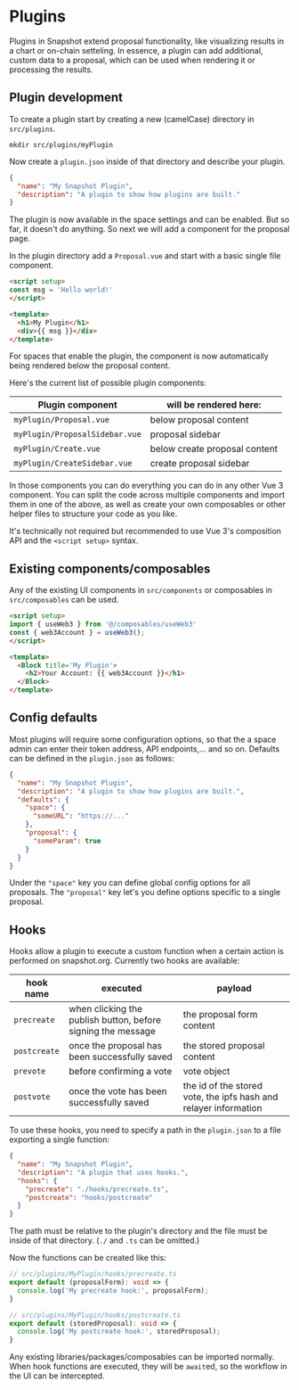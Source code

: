 # Plugins

Plugins in Snapshot extend proposal functionality, like visualizing results in a chart or on-chain setteling.
In essence, a plugin can add additional, custom data to a proposal, which can be used when rendering it or processing the results.

## Plugin development

To create a plugin start by creating a new (camelCase) directory in `src/plugins`.

```shell
mkdir src/plugins/myPlugin
```

Now create a `plugin.json` inside of that directory and describe your plugin.

```json
{
  "name": "My Snapshot Plugin",
  "description": "A plugin to show how plugins are built."
}
```

The plugin is now available in the space settings and can be enabled. But so far, it doesn't do anything. So next we will add a component for the proposal page.

In the plugin directory add a `Proposal.vue` and start with a basic single file component.

```html
<script setup>
const msg = 'Hello world!'
</script>

<template>
  <h1>My Plugin</h1>
  <div>{{ msg }}</div>
</template>
```

For spaces that enable the plugin, the component is now automatically being rendered below the proposal content.

Here's the current list of possible plugin components:

| Plugin component | will be rendered here: |
| --- | --- |
| `myPlugin/Proposal.vue` | below proposal content |
| `myPlugin/ProposalSidebar.vue` | proposal sidebar |
| `myPlugin/Create.vue` | below create proposal content |
| `myPlugin/CreateSidebar.vue` | create proposal sidebar |

In those components you can do everything you can do in any other Vue 3 component. You can split the code across multiple components and import them in one of the above, as well as create your own composables or other helper files to structure your code as you like.

It's technically not required but recommended to use Vue 3's composition API and the `<script setup>` syntax.

## Existing components/composables

Any of the existing UI components in `src/components` or composables in `src/composables` can be used.

```html
<script setup>
import { useWeb3 } from '@/composables/useWeb3'
const { web3Account } = useWeb3();
</script>

<template>
  <Block title='My Plugin'>
    <h2>Your Account: {{ web3Account }}</h1>
  </Block>
</template>
```

## Config defaults

Most plugins will require some configuration options, so that the a space admin can enter their token address, API endpoints,... and so on. Defaults can be defined in the `plugin.json` as follows:

```json
{
  "name": "My Snapshot Plugin",
  "description": "A plugin to show how plugins are built.",
  "defaults": {
    "space": {
      "someURL": "https://..."
    },
    "proposal": {
      "someParam": true
    }
  }
}
```

Under the `"space"` key you can define global config options for all proposals. The `"proposal"` key let's you define options specific to a single proposal.

## Hooks

Hooks allow a plugin to execute a custom function when a certain action is performed on snapshot.org. Currently two hooks are available:

| hook name | executed | payload |
| --- | --- | --- |
| `precreate` | when clicking the publish button, before signing the message | the proposal form content |
| `postcreate` | once the proposal has been successfully saved | the stored proposal content |
| `prevote` | before confirming a vote | vote object |
| `postvote` | once the vote has been successfully saved | the id of the stored vote, the ipfs hash and relayer information |

To use these hooks, you need to specify a path in the `plugin.json` to a file exporting a single function:

```json
{
  "name": "My Snapshot Plugin",
  "description": "A plugin that uses hooks.",
  "hooks": {
    "precreate": "./hooks/precreate.ts",
    "postcreate": "hooks/postcreate"
  }
}
```

The path must be relative to the plugin's directory and the file must be inside of that directory. (`./` and `.ts` can be omitted.)

Now the functions can be created like this:

```ts
// src/plugins/MyPlugin/hooks/precreate.ts
export default (proposalForm): void => {
  console.log('My precreate hook:', proposalForm);
}

// src/plugins/MyPlugin/hooks/postcreate.ts
export default (storedProposal): void => {
  console.log('My postcreate hook:', storedProposal);
}
```

Any existing libraries/packages/composables can be imported normally. When hook functions are executed, they will be `await`ed, so the workflow in the UI can be intercepted.